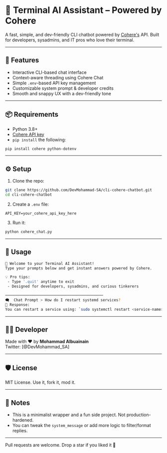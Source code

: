 # 🧠 Terminal AI Assistant – Powered by Cohere

A fast, simple, and dev-friendly CLI chatbot powered by [Cohere's](https://cohere.com) API. Built for developers, sysadmins, and IT pros who love their terminal.

---

## 🚀 Features

- Interactive CLI-based chat interface
- Context-aware threading using Cohere Chat
- Simple `.env`-based API key management
- Customizable system prompt & developer credits
- Smooth and snappy UX with a dev-friendly tone

---

## 📦 Requirements

- Python 3.8+
- [Cohere API key](https://dashboard.cohere.com/api-keys)
- `pip install` the following:

```bash
pip install cohere python-dotenv
```

---

## ⚙️ Setup

1. Clone the repo:

```bash
git clone https://github.com/DevMohammad-SA/cli-cohere-chatbot.git
cd cli-cohere-chatbot
```

2. Create a `.env` file:

```env
API_KEY=your_cohere_api_key_here
```

3. Run it:

```bash
python cohere_chat.py
```

---

## 💬 Usage

```bash
🧠 Welcome to your Terminal AI Assistant!
Type your prompts below and get instant answers powered by Cohere.

💡 Pro tips:
 - Type '.quit' anytime to exit
 - Designed for developers, sysadmins, and curious tinkerers

────────────────────────────────────────────
🗨️  Chat Prompt > How do I restart systemd services?
🤖 Response:
You can restart a service using: `sudo systemctl restart <service-name>`
```

---

## 👨‍💻 Developer

Made with ❤️ by **Mohammad Albuainain**  
Twitter: [@DevMohammad_SA]


---

## 🛡️ License

MIT License. Use it, fork it, mod it.

---

## 📌 Notes

- This is a minimalist wrapper and a fun side project. Not production-hardened.
- You can tweak the `system_message` or add more logic to filter/format replies.

---

Pull requests are welcome. Drop a star if you liked it 🌟

